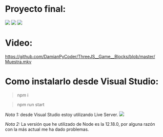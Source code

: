 # Proyecto final:
![](https://github.com/DamianPyCoder/ThreeJS__Game__Blocks/blob/master/screenshots/1.png)
![](https://github.com/DamianPyCoder/ThreeJS__Game__Blocks/blob/master/screenshots/2.png)
![](https://github.com/DamianPyCoder/ThreeJS__Game__Blocks/blob/master/screenshots/3.png)

# Video:
https://github.com/DamianPyCoder/ThreeJS__Game__Blocks/blob/master/Muestra.mkv


# Como instalarlo desde Visual Studio:
> npm i

> npm run start


*Nota 1:* desde Visual Studio estoy utilizando Live Server.
![](https://github.com/DamianPyCoder/ThreeJS__Game__Blocks/blob/master/screenshots/liveserver.png)  

*Nota 2:* La versión que he utilizado de Node es la 12.18.0, por alguna razón con la más actual me ha dado problemas.
